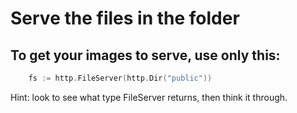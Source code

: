 # Serve the files in the folder

## To get your images to serve, use only this:

``` Go
	fs := http.FileServer(http.Dir("public"))
```

Hint: look to see what type FileServer returns, then think it through.
